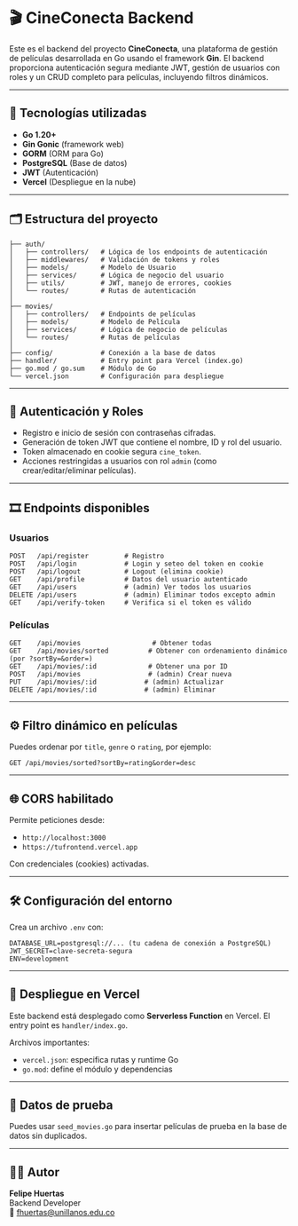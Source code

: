 # 🎬 CineConecta Backend

Este es el backend del proyecto **CineConecta**, una plataforma de gestión de películas desarrollada en Go usando el framework **Gin**. El backend proporciona autenticación segura mediante JWT, gestión de usuarios con roles y un CRUD completo para películas, incluyendo filtros dinámicos.

---

## 🚀 Tecnologías utilizadas

- **Go 1.20+**
- **Gin Gonic** (framework web)
- **GORM** (ORM para Go)
- **PostgreSQL** (Base de datos)
- **JWT** (Autenticación)
- **Vercel** (Despliegue en la nube)

---

## 🗂 Estructura del proyecto

```
├── auth/
│   ├── controllers/   # Lógica de los endpoints de autenticación
│   ├── middlewares/   # Validación de tokens y roles
│   ├── models/        # Modelo de Usuario
│   ├── services/      # Lógica de negocio del usuario
│   ├── utils/         # JWT, manejo de errores, cookies
│   └── routes/        # Rutas de autenticación
│
├── movies/
│   ├── controllers/   # Endpoints de películas
│   ├── models/        # Modelo de Película
│   ├── services/      # Lógica de negocio de películas
│   └── routes/        # Rutas de películas
│
├── config/            # Conexión a la base de datos
├── handler/           # Entry point para Vercel (index.go)
├── go.mod / go.sum    # Módulo de Go
└── vercel.json        # Configuración para despliegue
```

---

## 🔐 Autenticación y Roles

- Registro e inicio de sesión con contraseñas cifradas.
- Generación de token JWT que contiene el nombre, ID y rol del usuario.
- Token almacenado en cookie segura `cine_token`.
- Acciones restringidas a usuarios con rol `admin` (como crear/editar/eliminar películas).

---

## 🎞 Endpoints disponibles

### Usuarios
```
POST   /api/register         # Registro
POST   /api/login            # Login y seteo del token en cookie
POST   /api/logout           # Logout (elimina cookie)
GET    /api/profile          # Datos del usuario autenticado
GET    /api/users            # (admin) Ver todos los usuarios
DELETE /api/users            # (admin) Eliminar todos excepto admin
GET    /api/verify-token     # Verifica si el token es válido
```

### Películas
```
GET    /api/movies                  # Obtener todas
GET    /api/movies/sorted          # Obtener con ordenamiento dinámico (por ?sortBy=&order=)
GET    /api/movies/:id             # Obtener una por ID
POST   /api/movies                 # (admin) Crear nueva
PUT    /api/movies/:id            # (admin) Actualizar
DELETE /api/movies/:id            # (admin) Eliminar
```

---

## ⚙️ Filtro dinámico en películas

Puedes ordenar por `title`, `genre` o `rating`, por ejemplo:

```
GET /api/movies/sorted?sortBy=rating&order=desc
```

---

## 🌐 CORS habilitado

Permite peticiones desde:
- `http://localhost:3000`
- `https://tufrontend.vercel.app`

Con credenciales (cookies) activadas.

---

## 🛠 Configuración del entorno

Crea un archivo `.env` con:

```
DATABASE_URL=postgresql://... (tu cadena de conexión a PostgreSQL)
JWT_SECRET=clave-secreta-segura
ENV=development
```

---

## 🚀 Despliegue en Vercel

Este backend está desplegado como **Serverless Function** en Vercel. El entry point es `handler/index.go`.

Archivos importantes:
- `vercel.json`: especifica rutas y runtime Go
- `go.mod`: define el módulo y dependencias

---

## 🧪 Datos de prueba
Puedes usar `seed_movies.go` para insertar películas de prueba en la base de datos sin duplicados.

---

## 👨‍💻 Autor

**Felipe Huertas**  
Backend Developer  
📧 fhuertas@unillanos.edu.co
